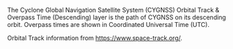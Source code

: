 The Cyclone Global Navigation Satellite System (CYGNSS) Orbital Track & Overpass Time (Descending) layer is the path of CYGNSS on its descending orbit. Overpass times are shown in Coordinated Universal Time (UTC).

Orbital Track information from <https://www.space-track.org/>.